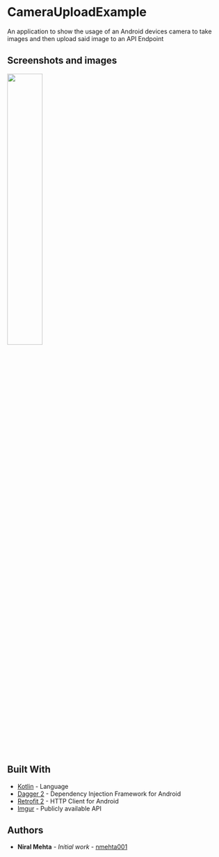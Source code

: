 # CameraUploadExample

An application to show the usage of an Android devices camera to take images
and then upload said image to an API Endpoint

## Screenshots and images

<img width="40%" src="https://github.com/nmehta001/CameraUploadExample/raw/assets/assets/sample.gif" />

## Built With

* [Kotlin](https://kotlinlang.org/) - Language
* [Dagger 2](https://google.github.io/dagger/) - Dependency Injection Framework for Android
* [Retrofit 2](http://square.github.io/retrofit/) - HTTP Client for Android
* [Imgur](https://apidocs.imgur.com/) - Publicly available API



## Authors

* **Niral Mehta** - *Initial work* - [nmehta001](https://github.com/nmehta001)

<!-- ## Acknowledgments -->
<!--  -->
<!-- * Hat tip to anyone whose code was used -->
<!-- * Inspiration -->
<!-- * etc -->
